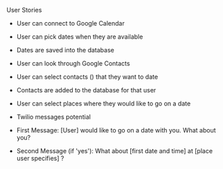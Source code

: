 User Stories

- User can connect to Google Calendar
- User can pick dates when they are available
- Dates are saved into the database

- User can look through Google Contacts
- User can select contacts () that they want to date
- Contacts are added to the database for that user

- User can select places where they would like to go on a date

- Twilio messages potential 
- First Message: [User] would like to go on a date with you. What about you?
- Second Message (if 'yes'): What about [first date and time] at [place user specifies] ?


